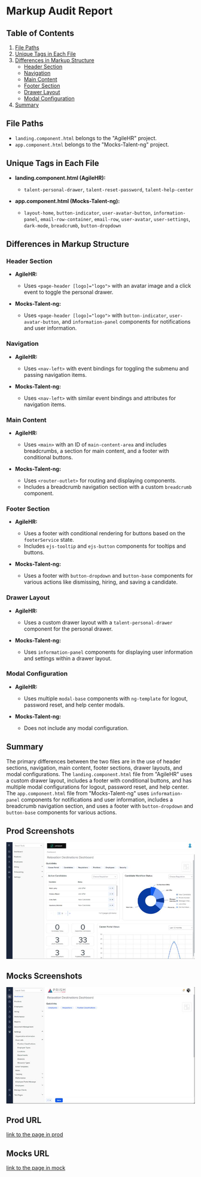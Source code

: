 # Markup Audit Report

## Table of Contents

1. [File Paths](#file-paths)
2. [Unique Tags in Each File](#unique-tags-in-each-file)
3. [Differences in Markup Structure](#differences-in-markup-structure)
   - [Header Section](#header-section)
   - [Navigation](#navigation)
   - [Main Content](#main-content)
   - [Footer Section](#footer-section)
   - [Drawer Layout](#drawer-layout)
   - [Modal Configuration](#modal-configuration)
4. [Summary](#summary)

## File Paths

- `landing.component.html` belongs to the "AgileHR" project.
- `app.component.html` belongs to the "Mocks-Talent-ng" project.

## Unique Tags in Each File

- **landing.component.html (AgileHR):**

  - `talent-personal-drawer`, `talent-reset-password`, `talent-help-center`

- **app.component.html (Mocks-Talent-ng):**
  - `layout-home`, `button-indicator`, `user-avatar-button`, `information-panel`, `email-row-container`, `email-row`, `user-avatar`, `user-settings`, `dark-mode`, `breadcrumb`, `button-dropdown`

## Differences in Markup Structure

### Header Section

- **AgileHR:**

  - Uses `<page-header [logo]="logo">` with an avatar image and a click event to toggle the personal drawer.

- **Mocks-Talent-ng:**
  - Uses `<page-header [logo]="logo">` with `button-indicator`, `user-avatar-button`, and `information-panel` components for notifications and user information.

### Navigation

- **AgileHR:**

  - Uses `<nav-left>` with event bindings for toggling the submenu and passing navigation items.

- **Mocks-Talent-ng:**
  - Uses `<nav-left>` with similar event bindings and attributes for navigation items.

### Main Content

- **AgileHR:**

  - Uses `<main>` with an ID of `main-content-area` and includes breadcrumbs, a section for main content, and a footer with conditional buttons.

- **Mocks-Talent-ng:**
  - Uses `<router-outlet>` for routing and displaying components.
  - Includes a breadcrumb navigation section with a custom `breadcrumb` component.

### Footer Section

- **AgileHR:**

  - Uses a footer with conditional rendering for buttons based on the `footerService` state.
  - Includes `ejs-tooltip` and `ejs-button` components for tooltips and buttons.

- **Mocks-Talent-ng:**
  - Uses a footer with `button-dropdown` and `button-base` components for various actions like dismissing, hiring, and saving a candidate.

### Drawer Layout

- **AgileHR:**

  - Uses a custom drawer layout with a `talent-personal-drawer` component for the personal drawer.

- **Mocks-Talent-ng:**
  - Uses `information-panel` components for displaying user information and settings within a drawer layout.

### Modal Configuration

- **AgileHR:**

  - Uses multiple `modal-base` components with `ng-template` for logout, password reset, and help center modals.

- **Mocks-Talent-ng:**
  - Does not include any modal configuration.

## Summary

The primary differences between the two files are in the use of header sections, navigation, main content, footer sections, drawer layouts, and modal configurations. The `landing.component.html` file from "AgileHR" uses a custom drawer layout, includes a footer with conditional buttons, and has multiple modal configurations for logout, password reset, and help center. The `app.component.html` file from "Mocks-Talent-ng" uses `information-panel` components for notifications and user information, includes a breadcrumb navigation section, and uses a footer with `button-dropdown` and `button-base` components for various actions.

## Prod Screenshots

![Alt Text](./img-dev.jpg)

## Mocks Screenshots

![Alt Text](./img-mocks.jpg)

## Prod URL

[link to the page in prod](https://piedpiper.agilehr.net/)

## Mocks URL

[link to the page in mock](http://localhost:4340/dashboard)

